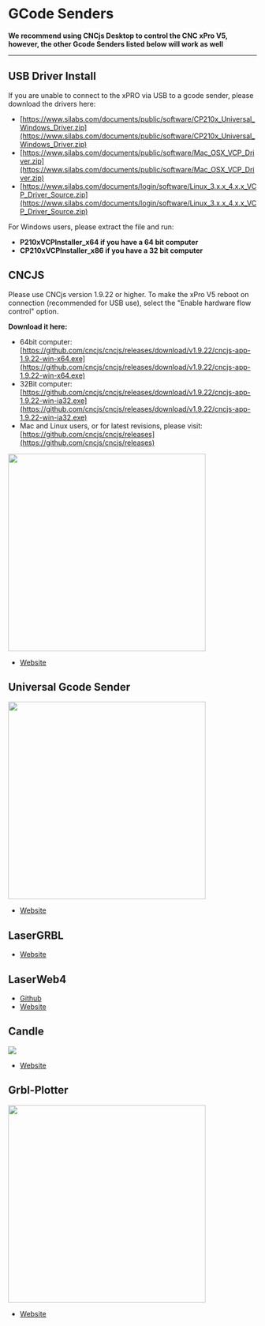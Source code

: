 # GCode Senders

**We recommend using CNCjs Desktop to control the CNC xPro V5, however, the other Gcode Senders listed below will work as well**    
***
## USB Driver Install
If you are unable to connect to the xPRO via USB to a gcode sender, please download the drivers here:
- [https://www.silabs.com/documents/public/software/CP210x_Universal_Windows_Driver.zip](https://www.silabs.com/documents/public/software/CP210x_Universal_Windows_Driver.zip)
- [https://www.silabs.com/documents/public/software/Mac_OSX_VCP_Driver.zip](https://www.silabs.com/documents/public/software/Mac_OSX_VCP_Driver.zip)
- [https://www.silabs.com/documents/login/software/Linux_3.x.x_4.x.x_VCP_Driver_Source.zip](https://www.silabs.com/documents/login/software/Linux_3.x.x_4.x.x_VCP_Driver_Source.zip)

For Windows users, please extract the file and run:
- **P210xVCPInstaller_x64 if you have a 64 bit computer**
- **CP210xVCPInstaller_x86 if you have a 32 bit computer**

## CNCJS

Please use CNCjs version 1.9.22 or higher.  To make the xPro V5 reboot on connection (recommended for USB use), select the "Enable hardware flow control" option.

**Download it here:** 
- 64bit computer: 
[https://github.com/cncjs/cncjs/releases/download/v1.9.22/cncjs-app-1.9.22-win-x64.exe](https://github.com/cncjs/cncjs/releases/download/v1.9.22/cncjs-app-1.9.22-win-x64.exe)
- 32Bit computer: 
[https://github.com/cncjs/cncjs/releases/download/v1.9.22/cncjs-app-1.9.22-win-ia32.exe](https://github.com/cncjs/cncjs/releases/download/v1.9.22/cncjs-app-1.9.22-win-ia32.exe) 
- Mac and Linux users, or for latest revisions, please visit: [https://github.com/cncjs/cncjs/releases](https://github.com/cncjs/cncjs/releases)

<img src="https://cloud.githubusercontent.com/assets/447801/24392019/aa2d725e-13c4-11e7-9538-fd5f746a2130.png" width="400">

* [Website](https://cnc.js.org/) 

## Universal Gcode Sender

<img src="http://winder.github.io/ugs_website/img/platform/screenshot.png" width="400">

* [Website](http://winder.github.io/ugs_website/)

## LaserGRBL

* [Website](http://lasergrbl.com/en/)

## LaserWeb4

* [Github](https://github.com/LaserWeb/LaserWeb4)
* [Website](https://cncpro.yurl.ch/)

## Candle

![](https://github.com/Denvi/Candle/raw/master/screenshots/screenshot_heightmap_original.png)

* [Website](https://github.com/Denvi/Candle)

## Grbl-Plotter

<img src="https://github.com/svenhb/GRBL-Plotter/raw/master/doc/GRBLPlotter_GUI.png" width="400">

* [Website](https://github.com/svenhb/GRBL-Plotter)
